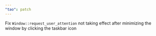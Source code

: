 ```yaml
---
"tao": patch
---
```


Fix `Window::request_user_attention` not taking effect after minimizing the window by clicking the taskbar icon